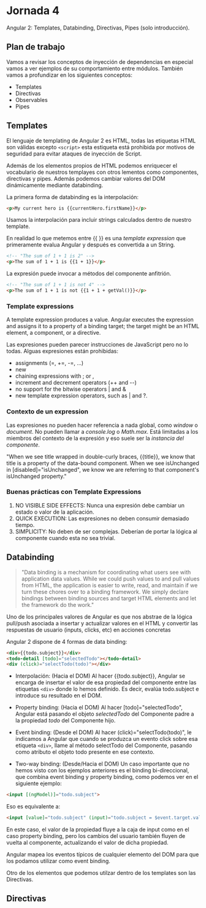 # Jornada 4

Angular 2: Templates, Databinding, Directivas, Pipes (solo introducción).

## Plan de trabajo

Vamos a revisar los conceptos de inyección de dependencias en especial vamos a ver ejemplos de su comportamiento entre módulos.
También vamos a profundizar en los siguientes conceptos:

* Templates
* Directivas
* Observables
* Pipes

## Templates

El lenguaje de templating de Angular 2 es HTML, todas las etiquetas HTML son válidas excepto ```<script>``` esta estiqueta está prohibida por motivos de seguridad para evitar ataques de inyección de Script.  

Además de los elementos propios de HTML podemos enriquecer el vocabulario de nuestros templayes con otros lementos como componentes, directivas y pipes. Además podemos cambiar valores del DOM dinámicamente mediante databinding.

La primera forma de databinding es la interpolación:
```HTML 
<p>My current hero is {{currentHero.firstName}}</p>
```
 Usamos la interpolación para incluir strings calculados dentro de nuestro template.

 En realidad lo que metemos entre {{ }} es una *template expression* que primeramente evalua Angular y después es convertida a un String.

 ```HTML
 <!-- "The sum of 1 + 1 is 2" -->
<p>The sum of 1 + 1 is {{1 + 1}}</p>
 ```

La expresión puede invocar a métodos del componente anfitrión. 

```HTML
<!-- "The sum of 1 + 1 is not 4" -->
<p>The sum of 1 + 1 is not {{1 + 1 + getVal()}}</p>
```

### Template expressions

A template expression produces a value. Angular executes the expression and assigns it to a property of a binding target; the target might be an HTML element, a component, or a directive.

Las expresiones pueden parecer instrucciones de JavaScript pero no lo todas. Alguas expresiones están prohibidas:

* assignments (=, +=, -=, ...)
* new 
* chaining expressions with ; or ,
* increment and decrement operators (++ and --)
* no support for the bitwise operators | and &
* new template expression operators, such as | and ?.

### Contexto de un expression

Las expresiones no pueden hacer referencia a nada global, como *window* o *document*. No pueden llamar a *console.log* o *Math.max*. Está limitadas a los miembros del contexto de la expresión y eso suele ser la *instancia del componente*.

"When we see title wrapped in double-curly braces, {{title}}, we know that title is a property of the data-bound component. When we see isUnchanged in [disabled]="isUnchanged", we know we are referring to that component's isUnchanged property."

### Buenas prácticas con Template Expressions

1. NO VISIBLE SIDE EFFECTS: Nunca una expresión debe cambiar un estado o valor de la aplicación.
2. QUICK EXECUTION: Las expresiones no deben consumir demasiado tiempo.
3. SIMPLICITY: No deben de ser complejas. Deberían de portar la lógica al componente cuando esta no sea trivial.

## Databinding

> "Data binding is a mechanism for coordinating what users see with application data values. While we could push values to and pull values from HTML, the application is easier to write, read, and maintain if we turn these chores over to a binding framework. We simply declare bindings between binding sources and target HTML elements and let the framework do the work."

Uno de los principales valores de Angular es que nos abstrae de la lógica pull/push asociada a insertar y actualizar valores en el HTML y convertir las respuestas de usuario (inputs, clicks, etc) en acciones concretas

Angular 2 dispone de 4 formas de data binding:

```HTML
<div>{{todo.subject}}</div>
<todo-detail [todo]="selectedTodo"></todo-detail>
<div (click)="selectTodo(todo)"></div>
```

* Interpolación: (Hacia el DOM) Al hacer {{todo.subject}}, Angular se encarga de insertar el valor de esa propiedad del componente entre las etiquetas ```<div>``` donde lo hemos definido. Es decir, evalúa todo.subject e introduce su resultado en el DOM.

* Property binding: (Hacia el DOM) Al hacer [todo]="selectedTodo", Angular está pasando el objeto *selectedTodo* del Componente padre a la propiedad *todo* del Componente hijo.

* Event binding: (Desde el DOM) Al hacer (click)="selectTodo(todo)", le indicamos a Angular que cuando se produzca un evento click sobre esa etiqueta ```<div>```, llame al método selectTodo del Componente, pasando como atributo el objeto todo presente en ese contexto.

* Two-way binding: (Desde/Hacia el DOM) Un caso importante que no hemos visto con los ejemplos anteriores es el binding bi-direccional, que combina event binding y property binding, como podemos ver en el siguiente ejemplo:

```html
<input [(ngModel)]="todo.subject">
```

Eso es equivalente a:

```html
<input [value]="todo.subject" (input)="todo.subject = $event.target.value">
```

En este caso, el valor de la propiedad fluye a la caja de input como en el caso property binding, pero los cambios del usuario también fluyen de vuelta al componente, actualizando el valor de dicha propiedad.

Angular mapea los eventos típicos de cualquier elemento del DOM para que los podamos utilizar como event binding.

Otro de los elementos que podemos utilzar dentro de los templates son las Directivas.

## Directivas

